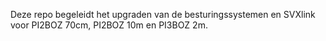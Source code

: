 Deze repo begeleidt het upgraden van de besturingssystemen en SVXlink voor PI2BOZ 70cm, PI2BOZ 10m en PI3BOZ 2m.
